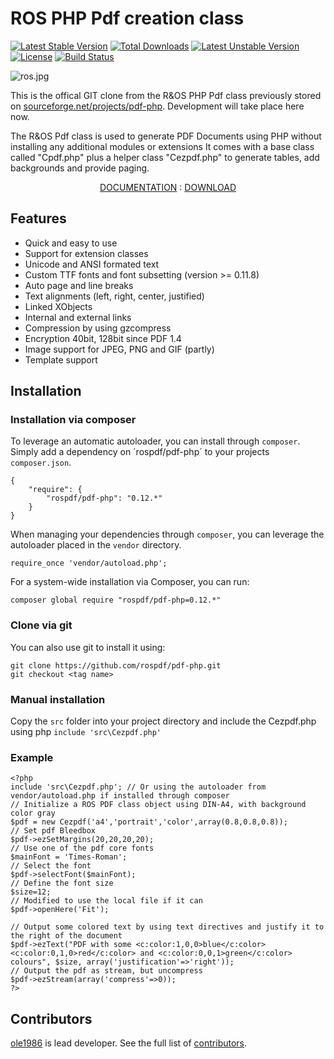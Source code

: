 # ROS PHP Pdf creation class

[![Latest Stable Version](https://poser.pugx.org/rospdf/pdf-php/v/stable)](https://packagist.org/packages/rospdf/pdf-php) [![Total Downloads](https://poser.pugx.org/rospdf/pdf-php/downloads)](https://packagist.org/packages/rospdf/pdf-php) [![Latest Unstable Version](https://poser.pugx.org/rospdf/pdf-php/v/unstable)](https://packagist.org/packages/rospdf/pdf-php) [![License](https://poser.pugx.org/rospdf/pdf-php/license)](https://packagist.org/packages/rospdf/pdf-php) [![Build Status](https://travis-ci.org/rospdf/pdf-php.svg?branch=master)](https://travis-ci.org/rospdf/pdf-php) 

![ros.jpg](https://raw.githubusercontent.com/rospdf/pdf-php/master/ros.jpg "R&OS PHP Pdf creation class")

This is the offical GIT clone from the R&OS PHP Pdf class previously stored on [sourceforge.net/projects/pdf-php](https://sourceforge.net/projects/pdf-php/). Development will take place here now.

The R&OS Pdf class is used to generate PDF Documents using PHP without installing any additional modules or extensions
It comes with a base class called "Cpdf.php" plus a helper class "Cezpdf.php" to generate tables, add backgrounds and provide paging.

<p align="center"> <a href="https://github.com/rospdf/pdf-php/blob/master/readme.pdf">DOCUMENTATION</a> : <a href="https://github.com/rospdf/pdf-php/archive/master.zip">DOWNLOAD</a></p>

## Features
- Quick and easy to use
- Support for extension classes
- Unicode and ANSI formated text
- Custom TTF fonts and font subsetting (version >= 0.11.8)
- Auto page and line breaks
- Text alignments (left, right, center, justified)
- Linked XObjects
- Internal and external links
- Compression by using gzcompress
- Encryption 40bit, 128bit since PDF 1.4
- Image support for JPEG, PNG and GIF (partly)
- Template support

## Installation

### Installation via composer

To leverage an automatic autoloader, you can install through `composer`. Simply add a dependency on ´rospdf/pdf-php´ to your projects `composer.json`.

```
{
    "require": {
        "rospdf/pdf-php": "0.12.*"
    }
}
```

When managing your dependencies through `composer`, you can leverage the autoloader placed in the `vendor` directory.

```php5
require_once 'vendor/autoload.php';
```

For a system-wide installation via Composer, you can run:

    composer global require "rospdf/pdf-php=0.12.*"

### Clone via git

You can also use git to install it using:

    git clone https://github.com/rospdf/pdf-php.git
    git checkout <tag name>

### Manual installation

Copy the `src` folder into your project directory and include the Cezpdf.php using php `include 'src\Cezpdf.php'`

### Example

```php5
<?php
include 'src\Cezpdf.php'; // Or using the autoloader from vendor/autoload.php if installed through composer
// Initialize a ROS PDF class object using DIN-A4, with background color gray
$pdf = new Cezpdf('a4','portrait','color',array(0.8,0.8,0.8));
// Set pdf Bleedbox
$pdf->ezSetMargins(20,20,20,20);
// Use one of the pdf core fonts
$mainFont = 'Times-Roman';
// Select the font
$pdf->selectFont($mainFont);
// Define the font size
$size=12;
// Modified to use the local file if it can
$pdf->openHere('Fit');

// Output some colored text by using text directives and justify it to the right of the document
$pdf->ezText("PDF with some <c:color:1,0,0>blue</c:color> <c:color:0,1,0>red</c:color> and <c:color:0,0,1>green</c:color> colours", $size, array('justification'=>'right'));
// Output the pdf as stream, but uncompress
$pdf->ezStream(array('compress'=>0));
?>
```

## Contributors

[ole1986](http://github.com/ole1986) is lead developer. See the full list of [contributors](https://github.com/rospdf/pdf-php/graphs/contributors).
